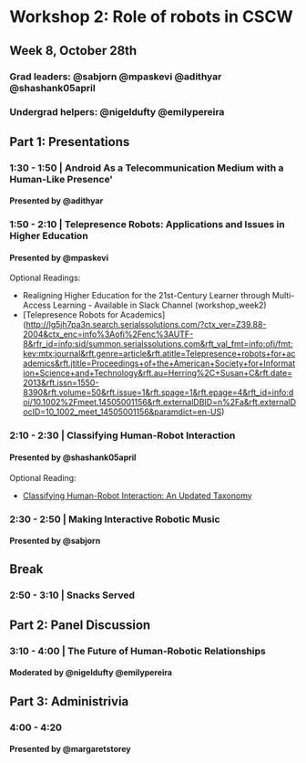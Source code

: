 # Workshop 2: Role of robots in CSCW
## Week 8, October 28th
### Grad leaders: @sabjorn @mpaskevi @adithyar @shashank05april
### Undergrad helpers: @nigeldufty @emilypereira

## Part 1: Presentations
### 1:30 - 1:50 | Android As a Telecommunication Medium with a Human-Like Presence'
#### Presented by @adithyar

### 1:50 - 2:10 | Telepresence Robots: Applications and Issues in Higher Education
#### Presented by @mpaskevi
Optional Readings:

* Realigning Higher Education for the 21st-Century Learner
through Multi-Access Learning - Available in Slack Channel (workshop_week2)
* [Telepresence Robots for Academics] (http://lg5jh7pa3n.search.serialssolutions.com/?ctx_ver=Z39.88-2004&ctx_enc=info%3Aofi%2Fenc%3AUTF-8&rfr_id=info:sid/summon.serialssolutions.com&rft_val_fmt=info:ofi/fmt:kev:mtx:journal&rft.genre=article&rft.atitle=Telepresence+robots+for+academics&rft.jtitle=Proceedings+of+the+American+Society+for+Information+Science+and+Technology&rft.au=Herring%2C+Susan+C&rft.date=2013&rft.issn=1550-8390&rft.volume=50&rft.issue=1&rft.spage=1&rft.epage=4&rft_id=info:doi/10.1002%2Fmeet.14505001156&rft.externalDBID=n%2Fa&rft.externalDocID=10_1002_meet_14505001156&paramdict=en-US)

### 2:10 - 2:30 | Classifying Human-Robot Interaction
#### Presented by @shashank05april
Optional Reading:
* [Classifying Human-Robot Interaction:
An Updated Taxonomy](http://www.researchgate.net/profile/Jill_Drury/publication/220755236_Classifying_human-robot_interaction_An_updated_taxonomy/links/0c9605229dde7b60e0000000.pdf)

### 2:30 - 2:50 | Making Interactive Robotic Music
#### Presented by @sabjorn

## Break
### 2:50 - 3:10 | Snacks Served

## Part 2: Panel Discussion
### 3:10 - 4:00 | The Future of Human-Robotic Relationships
#### Moderated by @nigeldufty @emilypereira

## Part 3: Administrivia
### 4:00 - 4:20
#### Presented by @margaretstorey

